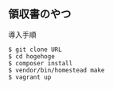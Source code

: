 ## 領収書のやつ

導入手順

````
$ git clone URL
$ cd hogehoge
$ composer install
$ vendor/bin/homestead make
$ vagrant up


````